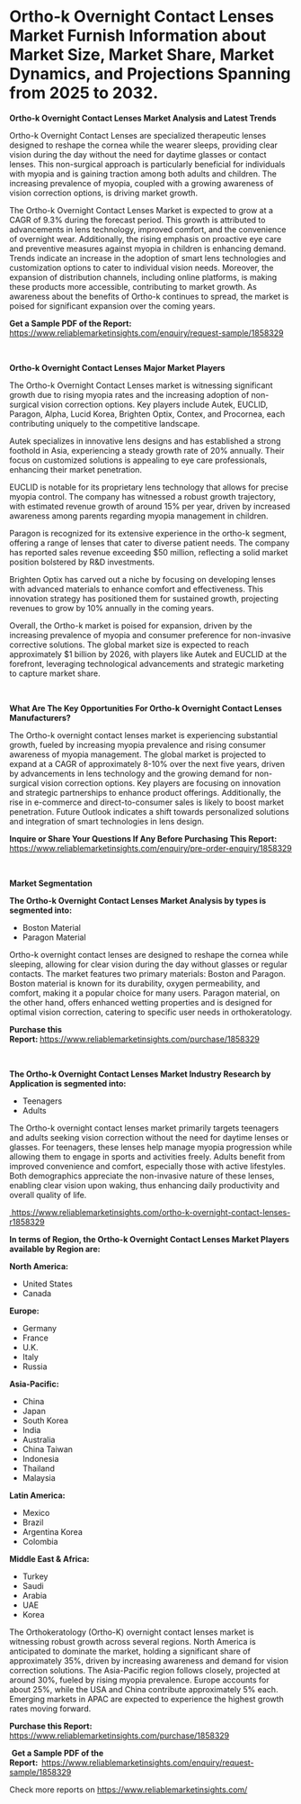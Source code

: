 <p><h1>Ortho-k Overnight Contact Lenses Market Furnish Information about Market Size, Market Share, Market Dynamics, and Projections Spanning from 2025 to 2032.</h1></p><p><strong>Ortho-k Overnight Contact Lenses Market Analysis and Latest Trends</strong></p>
<p><p>Ortho-k Overnight Contact Lenses are specialized therapeutic lenses designed to reshape the cornea while the wearer sleeps, providing clear vision during the day without the need for daytime glasses or contact lenses. This non-surgical approach is particularly beneficial for individuals with myopia and is gaining traction among both adults and children. The increasing prevalence of myopia, coupled with a growing awareness of vision correction options, is driving market growth.</p><p>The Ortho-k Overnight Contact Lenses Market is expected to grow at a CAGR of 9.3% during the forecast period. This growth is attributed to advancements in lens technology, improved comfort, and the convenience of overnight wear. Additionally, the rising emphasis on proactive eye care and preventive measures against myopia in children is enhancing demand. Trends indicate an increase in the adoption of smart lens technologies and customization options to cater to individual vision needs. Moreover, the expansion of distribution channels, including online platforms, is making these products more accessible, contributing to market growth. As awareness about the benefits of Ortho-k continues to spread, the market is poised for significant expansion over the coming years.</p></p>
<p><strong>Get a Sample PDF of the Report:&nbsp;</strong> <a href="https://www.reliablemarketinsights.com/enquiry/request-sample/1858329?utm_campaign=2118&utm_medium=2&utm_source=Github&utm_content=ia&utm_term=10022025&utm_id=ortho-k-overnight-contact-lenses">https://www.reliablemarketinsights.com/enquiry/request-sample/1858329</a></p>
<p>&nbsp;</p>
<p><strong>Ortho-k Overnight Contact Lenses Major Market Players</strong></p>
<p><p>The Ortho-k Overnight Contact Lenses market is witnessing significant growth due to rising myopia rates and the increasing adoption of non-surgical vision correction options. Key players include Autek, EUCLID, Paragon, Alpha, Lucid Korea, Brighten Optix, Contex, and Procornea, each contributing uniquely to the competitive landscape.</p><p>Autek specializes in innovative lens designs and has established a strong foothold in Asia, experiencing a steady growth rate of 20% annually. Their focus on customized solutions is appealing to eye care professionals, enhancing their market penetration.</p><p>EUCLID is notable for its proprietary lens technology that allows for precise myopia control. The company has witnessed a robust growth trajectory, with estimated revenue growth of around 15% per year, driven by increased awareness among parents regarding myopia management in children.</p><p>Paragon is recognized for its extensive experience in the ortho-k segment, offering a range of lenses that cater to diverse patient needs. The company has reported sales revenue exceeding $50 million, reflecting a solid market position bolstered by R&D investments.</p><p>Brighten Optix has carved out a niche by focusing on developing lenses with advanced materials to enhance comfort and effectiveness. This innovation strategy has positioned them for sustained growth, projecting revenues to grow by 10% annually in the coming years.</p><p>Overall, the Ortho-k market is poised for expansion, driven by the increasing prevalence of myopia and consumer preference for non-invasive corrective solutions. The global market size is expected to reach approximately $1 billion by 2026, with players like Autek and EUCLID at the forefront, leveraging technological advancements and strategic marketing to capture market share.</p></p>
<p>&nbsp;</p>
<p><strong>What Are The Key Opportunities For Ortho-k Overnight Contact Lenses Manufacturers?</strong></p>
<p><p>The Ortho-k overnight contact lenses market is experiencing substantial growth, fueled by increasing myopia prevalence and rising consumer awareness of myopia management. The global market is projected to expand at a CAGR of approximately 8-10% over the next five years, driven by advancements in lens technology and the growing demand for non-surgical vision correction options. Key players are focusing on innovation and strategic partnerships to enhance product offerings. Additionally, the rise in e-commerce and direct-to-consumer sales is likely to boost market penetration. Future Outlook indicates a shift towards personalized solutions and integration of smart technologies in lens design.</p></p>
<p><strong>Inquire or Share Your Questions If Any Before Purchasing This Report:</strong> <a href="https://www.reliablemarketinsights.com/enquiry/pre-order-enquiry/1858329?utm_campaign=2118&utm_medium=2&utm_source=Github&utm_content=ia&utm_term=10022025&utm_id=ortho-k-overnight-contact-lenses">https://www.reliablemarketinsights.com/enquiry/pre-order-enquiry/1858329</a></p>
<p>&nbsp;</p>
<p><strong>Market Segmentation</strong></p>
<p><strong>The Ortho-k Overnight Contact Lenses Market Analysis by types is segmented into:</strong></p>
<p><ul><li>Boston Material</li><li>Paragon Material</li></ul></p>
<p><p>Ortho-k overnight contact lenses are designed to reshape the cornea while sleeping, allowing for clear vision during the day without glasses or regular contacts. The market features two primary materials: Boston and Paragon. Boston material is known for its durability, oxygen permeability, and comfort, making it a popular choice for many users. Paragon material, on the other hand, offers enhanced wetting properties and is designed for optimal vision correction, catering to specific user needs in orthokeratology.</p></p>
<p><strong>Purchase this Report:&nbsp;</strong><a href="https://www.reliablemarketinsights.com/purchase/1858329?utm_campaign=2118&utm_medium=2&utm_source=Github&utm_content=ia&utm_term=10022025&utm_id=ortho-k-overnight-contact-lenses">https://www.reliablemarketinsights.com/purchase/1858329</a></p>
<p>&nbsp;</p>
<p><strong>The Ortho-k Overnight Contact Lenses Market Industry Research by Application is segmented into:</strong></p>
<p><ul><li>Teenagers</li><li>Adults</li></ul></p>
<p><p>The Ortho-k overnight contact lenses market primarily targets teenagers and adults seeking vision correction without the need for daytime lenses or glasses. For teenagers, these lenses help manage myopia progression while allowing them to engage in sports and activities freely. Adults benefit from improved convenience and comfort, especially those with active lifestyles. Both demographics appreciate the non-invasive nature of these lenses, enabling clear vision upon waking, thus enhancing daily productivity and overall quality of life.</p></p>
<p><a href="https://www.reliablemarketinsights.com/ortho-k-overnight-contact-lenses-r1858329?utm_campaign=2118&utm_medium=2&utm_source=Github&utm_content=ia&utm_term=10022025&utm_id=ortho-k-overnight-contact-lenses">&nbsp;https://www.reliablemarketinsights.com/ortho-k-overnight-contact-lenses-r1858329</a></p>
<p><strong>In terms of Region, the Ortho-k Overnight Contact Lenses Market Players available by Region are:</strong></p>
<p>
    <p> <strong> North America: </strong>
        <ul>
            <li>United States</li>
            <li>Canada</li>
        </ul>
        </p> 
    <p> <strong> Europe: </strong>
        <ul>
            <li>Germany</li>
            <li>France</li>
            <li>U.K.</li>
            <li>Italy</li>
            <li>Russia</li>
        </ul>
        </p> 
    <p> <strong> Asia-Pacific: </strong>
        <ul>
            <li>China</li>
            <li>Japan</li>
            <li>South Korea</li>
            <li>India</li>
            <li>Australia</li>
            <li>China Taiwan</li>
            <li>Indonesia</li>
            <li>Thailand</li>
            <li>Malaysia</li>
        </ul>
        </p> 
    <p> <strong> Latin America: </strong>
        <ul>
            <li>Mexico</li>
            <li>Brazil</li>
            <li>Argentina Korea</li>
            <li>Colombia</li>
        </ul>
        </p> 
    <p> <strong> Middle East & Africa: </strong>
        <ul>
            <li>Turkey</li>
            <li>Saudi</li>
            <li>Arabia</li>
            <li>UAE</li>
            <li>Korea</li>
        </ul>
    </p>
    </p>
<p><p>The Orthokeratology (Ortho-K) overnight contact lenses market is witnessing robust growth across several regions. North America is anticipated to dominate the market, holding a significant share of approximately 35%, driven by increasing awareness and demand for vision correction solutions. The Asia-Pacific region follows closely, projected at around 30%, fueled by rising myopia prevalence. Europe accounts for about 25%, while the USA and China contribute approximately 5% each. Emerging markets in APAC are expected to experience the highest growth rates moving forward.</p></p>
<p><strong>Purchase this Report: </strong><a href="https://www.reliablemarketinsights.com/purchase/1858329?utm_campaign=2118&utm_medium=2&utm_source=Github&utm_content=ia&utm_term=10022025&utm_id=ortho-k-overnight-contact-lenses">https://www.reliablemarketinsights.com/purchase/1858329</a></p>
<p>&nbsp;<strong>Get a Sample PDF of the Report:&nbsp;&nbsp;</strong><a href="https://www.reliablemarketinsights.com/enquiry/request-sample/1858329?utm_campaign=2118&utm_medium=2&utm_source=Github&utm_content=ia&utm_term=10022025&utm_id=ortho-k-overnight-contact-lenses">https://www.reliablemarketinsights.com/enquiry/request-sample/1858329</a></p>
<p><strong></strong></p>
<p>Check more reports on <a href="https://www.reliablemarketinsights.com/?utm_campaign=2118&utm_medium=2&utm_source=Github&utm_content=ia&utm_term=10022025&utm_id=ortho-k-overnight-contact-lenses">https://www.reliablemarketinsights.com/</a></p>